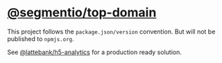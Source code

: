 [@segmentio/top-domain](https://github.com/segmentio/top-domain)
==

This project follows the `package.json/version` convention. But will not be published to `npmjs.org`.

See [@lattebank/h5-analytics](https://github.com/lattebank/h5-analytics) for a production ready solution.
